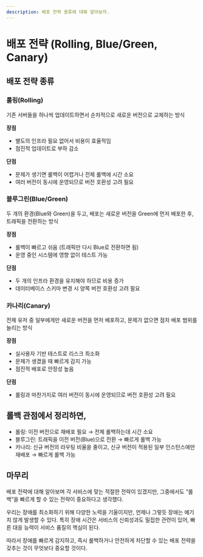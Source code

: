 ```yaml
---
description: 배포 전략 종류에 대해 알아보자.
---
```


# 배포 전략 (Rolling, Blue/Green, Canary)

## 배포 전략 종류

### 롤링(Rolling)

기존 서버들을 하나씩 업데이트하면서 순차적으로 새로운 버전으로 교체하는 방식

**장점**

* 별도의 인프라 필요 없어서 비용이 효율적임
* 점진적 업데이트로 부하 감소

**단점**

* 문제가 생기면 롤백이 어렵거나 전체 롤백에 시간 소요
* 여러 버전이 동시에 운영되므로 버전 호환성 고려 필요

### 블루그린(Blue/Green)

두 개의 환경(Blue와 Green)을 두고, 배포는 새로운 버전을 Green에 먼저 배포한 후, 트래픽을 전환하는 방식

**장점**

* 롤백이 빠르고 쉬움 (트래픽만 다시 Blue로 전환하면 됨)
* 운영 중인 시스템에 영향 없이 테스트 가능

**단점**

* 두 개의 인프라 환경을 유지해야 하므로 비용 증가
* 데이터베이스 스키마 변경 시 양쪽 버전 호환성 고려 필요

### 카나리(Canary)

전체 유저 중 일부에게만 새로운 버전을 먼저 배포하고, 문제가 없으면 점차 배포 범위를 늘리는 방식

**장점**

* 실사용자 기반 테스트로 리스크 최소화
* 문제가 생겼을 때 빠르게 감지 가능
* 점진적 배포로 안정성 높음

**단점**

* 롤링과 마찬가지로 여러 버전이 동시에 운영되므로 버전 호환성 고려 필요

## 롤백 관점에서 정리하면,

* 롤링: 이전 버전으로 재배포 필요 → 전체 롤백하는데 시간 소요
* 블루그린: 트래픽을 이전 버전(Blue)으로 전환 → 빠르게 롤백 가능
* 카나리: 신규 버전의 라우팅 비율을 줄이고, 신규 버전이 적용된 일부 인스턴스에만 재배포 → 빠르게 롤백 가능

## 마무리

배포 전략에 대해 알아보며 각 서비스에 맞는 적절한 전략이 있겠지만, 그중에서도 “롤백”을 빠르게 할 수 있는 전략이 중요하다고 생각했다.

우리는 장애를 최소화하기 위해 다양한 노력을 기울이지만, 언제나 그렇듯 장애는 예기치 않게 발생할 수 있다. 특히 장애 시간은 서비스의 신뢰성과도 밀접한 관련이 있어, 빠른 대응 능력이 서비스 품질의 핵심이 된다.

따라서 장애를 빠르게 감지하고, 즉시 롤백하거나 안전하게 차단할 수 있는 배포 전략을 갖추는 것이 무엇보다 중요할 것이다.
